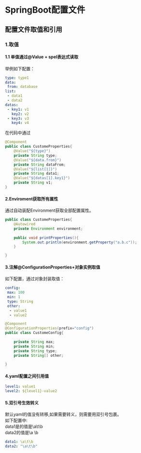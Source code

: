 # SpringBoot配置文件
## 配置文件取值和引用
### 1.取值
#### 1.1 单值通过@Value + spel表达式读取
举例如下配置：
```yaml
type: type1
data:
 from: database
list:
 - data1
 - data2
datas:
 - key1: v1
   key2: v2
 - key3: v3
   key4: v4
```
在代码中通过
```java
@Component
public class CustomeProperties{
    @Value("${type}")
    private String type;
    @Value("${data.from}")
    private String dataFrom;
    @Value("${list[1]}")
    private String data1;
    @Value("${datas[1].key1}")
    private String v1;
}
```

#### 2.Enviroment获取所有属性
通过自动装配Environment获取全部配置属性。  
```java
public class CustomeProperties{
    @Autowired
    private Environment environment;
    
    public void printProperties(){
        System.out.println(environment.getProperty("a.b.c"));
    }

} 
```
#### 3.注解@ConfigurationProperties+对象实例取值
如下配置，通过对象封装取值：
```yaml
config:
 max: 100
 min: 1
 type: String
 other:
  - value1
  - value2
```
```java
@Component
@ConfigurationProperties(prefix="config")
public class CustomeConfig{
    
    private String max;
    private String min;
    private String type;
    private String[] other;
    
}
```

#### 4.yaml配置之间引用值
```yaml
level1: value1
level2: ${level1}-value2
```
#### 5.双引号生效转义
默认yaml的值没有转移,如果需要转义，则需要用双引号包裹。  
如下配置中:  
data1是的值是\a\t\b  
data2的值是\a    \b
```yaml
data1: \a\t\b 
data2: "\a\t\b"
```